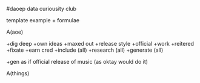 #daoep
data curiousity club


template example + formulae

A(aoe)

+dig deep
+own ideas
+maxed out
+release style
+official
+work
+reitered
+fixate
+earn cred
+include (all)
+research (all)
+generate (all)

+gen as if official release of music (as oktay would do it)


A(things)



